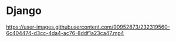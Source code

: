 # Django

https://user-images.githubusercontent.com/90952873/232319560-6c404474-d3cc-4da4-ac76-8ddf1a23ca47.mp4

